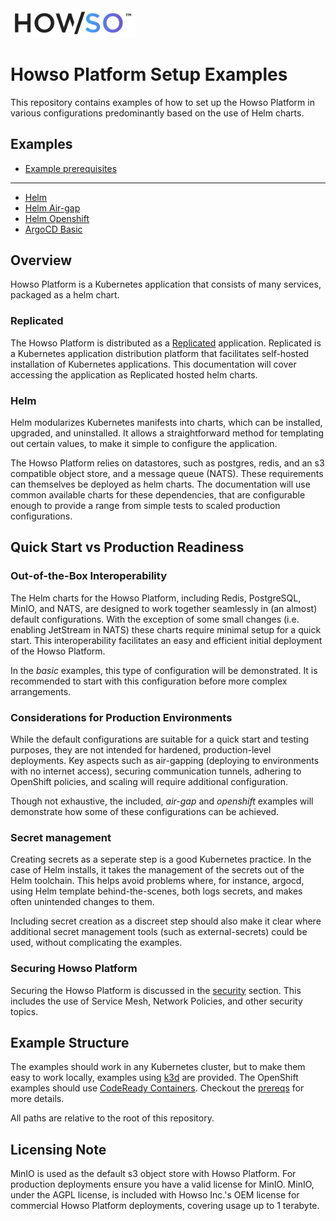 <img src="assets/logo-gradient-light-bg.png" alt="Logo" width="200"/>

# Howso Platform Setup Examples

This repository contains examples of how to set up the Howso Platform in various configurations predominantly based on the use of Helm charts.

## Examples
- [Example prerequisites](prereqs/README.md)
---
- [Helm](helm-basic/README.md)
- [Helm Air-gap](helm-air-gap/README.md)
- [Helm Openshift](helm-openshift/README.md)
- [ArgoCD Basic](argocd-basic/README.md)

## Overview
Howso Platform is a Kubernetes application that consists of many services, packaged as a helm chart. 


### Replicated
The Howso Platform is distributed as a [Replicated](https://www.replicated.com/) application.  Replicated is a Kubernetes application distribution platform that facilitates self-hosted installation of Kubernetes applications.  This documentation will cover accessing the application as Replicated hosted helm charts.  

### Helm
Helm modularizes Kubernetes manifests into charts, which can be installed, upgraded, and uninstalled. It allows a straightforward method for templating out certain values, to make it simple to configure the application.

The Howso Platform relies on datastores, such as postgres, redis, and an s3 compatible object store, and a message queue (NATS).  These requirements can themselves be deployed as helm charts.  The documentation will use common available charts for these dependencies, that are configurable enough to provide a range from simple tests to scaled production configurations.


## Quick Start vs Production Readiness

### Out-of-the-Box Interoperability
The Helm charts for the Howso Platform, including Redis, PostgreSQL, MinIO, and NATS, are designed to work together seamlessly in (an almost) default configurations. With the exception of some small changes (i.e. enabling JetStream in NATS) these charts require minimal setup for a quick start. This interoperability facilitates an easy and efficient initial deployment of the Howso Platform.

In the _basic_ examples, this type of configuration will be demonstrated.  It is recommended to start with this configuration before more complex arrangements.

### Considerations for Production Environments
While the default configurations are suitable for a quick start and testing purposes, they are not intended for hardened, production-level deployments. Key aspects such as air-gapping (deploying to environments with no internet access), securing communication tunnels, adhering to OpenShift policies, and scaling will require additional configuration. 

Though not exhaustive, the included, _air-gap_ and _openshift_ examples will demonstrate how some of these configurations can be achieved. 

### Secret management
Creating secrets as a seperate step is a good Kubernetes practice.  In the case of Helm installs, it takes the management of the secrets out of the Helm toolchain.  This helps avoid problems where, for instance, argocd, using Helm template behind-the-scenes, both logs secrets, and makes often unintended changes to them.

Including secret creation as a discreet step should also make it clear where additional secret management tools (such as external-secrets) could be used, without complicating the examples.

### Securing Howso Platform
Securing the Howso Platform is discussed in the [security](security/README.md) section.  This includes the use of Service Mesh, Network Policies, and other security topics. 

## Example Structure

The examples should work in any Kubernetes cluster, but to make them easy to work locally, examples using [k3d](https://k3d.io/) are provided.  The OpenShift examples should use [CodeReady Containers](https://developers.redhat.com/products/codeready-containers/overview).  Checkout the [prereqs](prereqs/README.md) for more details. 


All paths are relative to the root of this repository.


## Licensing Note
MinIO is used as the default s3 object store with Howso Platform.  For production deployments ensure you have a valid license for MinIO.
MinIO, under the AGPL license, is included with Howso Inc.'s OEM license for commercial Howso Platform deployments, covering usage up to 1 terabyte.
